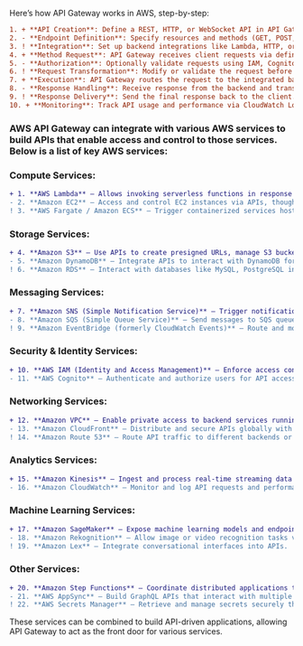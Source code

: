 Here’s how API Gateway works in AWS, step-by-step:

```diff
1. + **API Creation**: Define a REST, HTTP, or WebSocket API in API Gateway.
2. - **Endpoint Definition**: Specify resources and methods (GET, POST, etc.) for the API.
3. ! **Integration**: Set up backend integrations like Lambda, HTTP, or AWS services.
4. + **Method Request**: API Gateway receives client requests via defined endpoints.
5. - **Authorization**: Optionally validate requests using IAM, Cognito, or custom authorizers.
6. ! **Request Transformation**: Modify or validate the request before sending it to the backend.
7. + **Execution**: API Gateway routes the request to the integrated backend service.
8. - **Response Handling**: Receive response from the backend and transform it, if needed.
9. ! **Response Delivery**: Send the final response back to the client.
10. + **Monitoring**: Track API usage and performance via CloudWatch Logs and Metrics.
```

### **AWS API Gateway can integrate with various AWS services** to build APIs that enable access and control to those services. Below is a list of key AWS services:

### **Compute Services**:
```diff
+ 1. **AWS Lambda** – Allows invoking serverless functions in response to API requests.
- 2. **Amazon EC2** – Access and control EC2 instances via APIs, though typically through intermediary services like Lambda.
! 3. **AWS Fargate / Amazon ECS** – Trigger containerized services hosted on ECS/Fargate via API requests.
```

### **Storage Services**:
```diff
+ 4. **Amazon S3** – Use APIs to create presigned URLs, manage S3 buckets, or trigger Lambda functions based on S3 events.
- 5. **Amazon DynamoDB** – Integrate APIs to interact with DynamoDB for data retrieval or manipulation.
! 6. **Amazon RDS** – Interact with databases like MySQL, PostgreSQL indirectly via Lambda functions.
```

### **Messaging Services**:
```diff
+ 7. **Amazon SNS (Simple Notification Service)** – Trigger notifications to subscribers based on API requests.
- 8. **Amazon SQS (Simple Queue Service)** – Send messages to SQS queues from API requests.
! 9. **Amazon EventBridge (formerly CloudWatch Events)** – Route and monitor events through API integration.
```

### **Security & Identity Services**:
```diff
+ 10. **AWS IAM (Identity and Access Management)** – Enforce access controls and manage permissions on API resources.
- 11. **AWS Cognito** – Authenticate and authorize users for API access with user pools and identity pools.
```

### **Networking Services**:
```diff
+ 12. **Amazon VPC** – Enable private access to backend services running in a Virtual Private Cloud via API Gateway VPC links.
- 13. **Amazon CloudFront** – Distribute and secure APIs globally with the Content Delivery Network (CDN).
! 14. **Amazon Route 53** – Route API traffic to different backends or resources using domain name services.
```

### **Analytics Services**:
```diff
+ 15. **Amazon Kinesis** – Ingest and process real-time streaming data through APIs.
- 16. **Amazon CloudWatch** – Monitor and log API requests and performance metrics.
```

### **Machine Learning Services**:
```diff
+ 17. **Amazon SageMaker** – Expose machine learning models and endpoints for real-time inference through APIs.
- 18. **Amazon Rekognition** – Allow image or video recognition tasks via API integration.
! 19. **Amazon Lex** – Integrate conversational interfaces into APIs.
```

### **Other Services**:
```diff
+ 20. **Amazon Step Functions** – Coordinate distributed applications through APIs to manage workflows.
- 21. **AWS AppSync** – Build GraphQL APIs that interact with multiple AWS data sources.
! 22. **AWS Secrets Manager** – Retrieve and manage secrets securely through API calls.
```

These services can be combined to build API-driven applications, allowing API Gateway to act as the front door for various services.
